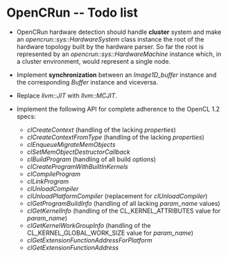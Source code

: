 
OpenCRun -- Todo list
======================================

* OpenCRun hardware detection should handle **cluster** system and make an
  *opencrun::sys::HardwareSystem* class instance the root of the hardware
  topology built by the hardware parser. So far the root is represented
  by an *opencrun::sys::HardwareMachine* instance which, in a cluster
  environment, would represent a single node.

* Implement **synchronization** between an *Image1D_buffer* instance and the
  corresponding *Buffer* instance and viceversa.

* Replace *llvm::JIT* with *llvm::MCJIT*.

* Implement the following API for complete adherence to the OpenCL 1.2 specs:

  - *clCreateContext* (handling of the lacking *properties*)
  - *clCreateContextFromType* (handling of the lacking *properties*)
  - *clEnqueueMigrateMemObjects*
  - *clSetMemObjectDestructorCallback*
  - *clBuildProgram* (handling of all build options)
  - *clCreateProgramWithBuiltInKernels*
  - *clCompileProgram*
  - *clLinkProgram*
  - *clUnloadCompiler*
  - *clUnloadPlatformCompiler* (replacement for *clUnloadCompiler*)
  - *clGetProgramBuildInfo* (handling of all lacking *param_name* values)
  - *clGetKernelInfo* (handling of the CL_KERNEL_ATTRIBUTES value for *param_name*)
  - *clGetKernelWorkGroupInfo* (handling of the CL_KERNEL_GLOBAL_WORK_SIZE value for *param_name*)
  - *clGetExtensionFunctionAddressForPlatform*
  - *clGetExtensionFunctionAddress*

